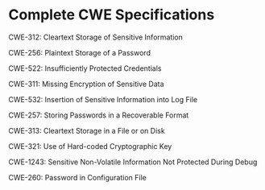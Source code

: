 

# Complete CWE Specifications

CWE-312: Cleartext Storage of Sensitive Information

CWE-256: Plaintext Storage of a Password

CWE-522: Insufficiently Protected Credentials

CWE-311: Missing Encryption of Sensitive Data

CWE-532: Insertion of Sensitive Information into Log File

CWE-257: Storing Passwords in a Recoverable Format

CWE-313: Cleartext Storage in a File or on Disk

CWE-321: Use of Hard-coded Cryptographic Key

CWE-1243: Sensitive Non-Volatile Information Not Protected During Debug

CWE-260: Password in Configuration File